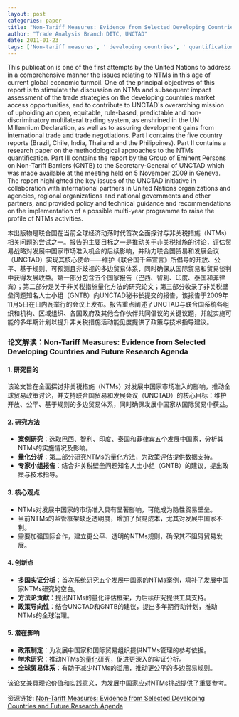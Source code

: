 ```yaml
---
layout: post
categories: paper
title: "Non-Tariff Measures: Evidence from Selected Developing Countries and Future Research Agenda"
author: "Trade Analysis Branch DITC, UNCTAD"
date: 2011-01-23
tags: ['Non-tariff measures', ' developing countries', ' quantification', ' UNCTAD']
---
```


This publication is one of the first attempts by the United Nations to address in a comprehensive manner the issues relating to NTMs in this age of current global economic turmoil. One of the principal objectives of this report is to stimulate the discussion on NTMs and subsequent impact assessment of the trade strategies on the developing countries market access opportunities, and to contribute to UNCTAD's overarching mission of upholding an open, equitable, rule-based, predictable and non-discriminatory multilateral trading system, as enshrined in the UN Millennium Declaration, as well as to assuring development gains from international trade and trade negotiations. Part I contains the five country reports (Brazil, Chile, India, Thailand and the Philippines). Part II contains a research paper on the methodological approaches to the NTMs quantification. Part III contains the report by the Group of Eminent Persons on Non-Tariff Barriers (GNTB) to the Secretary-General of UNCTAD which was made available at the meeting held on 5 November 2009 in Geneva. The report highlighted the key issues of the UNCTAD initiative in collaboration with international partners in United Nations organizations and agencies, regional organizations and national governments and other partners, and provided policy and technical guidance and recommendations on the implementation of a possible multi-year programme to raise the profile of NTMs activities.

本出版物是联合国在当前全球经济动荡时代首次全面探讨与非关税措施（NTMs）相关问题的尝试之一。报告的主要目标之一是推动关于非关税措施的讨论，评估贸易战略对发展中国家市场准入机会的后续影响，并助力联合国贸易和发展会议（UNCTAD）实现其核心使命——维护《联合国千年宣言》所倡导的开放、公平、基于规则、可预测且非歧视的多边贸易体系，同时确保从国际贸易和贸易谈判中获得发展收益。第一部分包含五个国家报告（巴西、智利、印度、泰国和菲律宾）；第二部分是关于非关税措施量化方法的研究论文；第三部分收录了非关税壁垒问题知名人士小组（GNTB）向UNCTAD秘书长提交的报告，该报告于2009年11月5日在日内瓦举行的会议上发布。报告重点阐述了UNCTAD与联合国系统各组织和机构、区域组织、各国政府及其他合作伙伴共同倡议的关键议题，并就实施可能的多年期计划以提升非关税措施活动能见度提供了政策与技术指导建议。

### **论文解读：Non-Tariff Measures: Evidence from Selected Developing Countries and Future Research Agenda**  

#### **1. 研究目的**  
该论文旨在全面探讨非关税措施（NTMs）对发展中国家市场准入的影响，推动全球贸易政策讨论，并支持联合国贸易和发展会议（UNCTAD）的核心目标：维护开放、公平、基于规则的多边贸易体系，同时确保发展中国家从国际贸易中获益。  

#### **2. 研究方法**  
- **案例研究**：选取巴西、智利、印度、泰国和菲律宾五个发展中国家，分析其NTMs的实施情况及影响。  
- **量化分析**：第二部分研究NTMs的量化方法，为政策评估提供数据支持。  
- **专家小组报告**：结合非关税壁垒问题知名人士小组（GNTB）的建议，提出政策与技术指导。  

#### **3. 核心观点**  
- NTMs对发展中国家的市场准入具有显著影响，可能成为隐性贸易壁垒。  
- 当前NTMs的监管框架缺乏透明度，增加了贸易成本，尤其对发展中国家不利。  
- 需要加强国际合作，建立更公平、透明的NTMs规则，确保其不阻碍贸易发展。  

#### **4. 创新点**  
- **多国实证分析**：首次系统研究五个发展中国家的NTMs案例，填补了发展中国家NTMs研究的空白。  
- **方法论贡献**：提出NTMs的量化评估框架，为后续研究提供工具支持。  
- **政策导向性**：结合UNCTAD和GNTB的建议，提出多年期行动计划，推动NTMs的全球治理。  

#### **5. 潜在影响**  
- **政策制定**：为发展中国家和国际贸易组织提供NTMs管理的参考依据。  
- **学术研究**：推动NTMs的量化研究，促进更深入的实证分析。  
- **全球贸易体系**：有助于减少NTMs的滥用，推动更公平的多边贸易规则。  

该论文兼具理论价值和实践意义，为发展中国家应对NTMs挑战提供了重要参考。

资源链接: [Non-Tariff Measures: Evidence from Selected Developing Countries and Future Research Agenda](https://papers.ssrn.com/sol3/papers.cfm?abstract_id=1744076)
